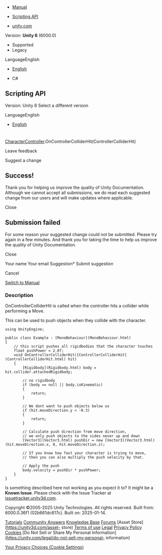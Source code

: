 [ ]()

  * [Manual](../Manual/index.html)
  * [Scripting API](../ScriptReference/index.html)

  * [unity.com](https://unity.com/)

Version: **Unity 6** (6000.0)

  * Supported
  * Legacy

LanguageEnglish

  * [English]()

  * C#

[ ](https://docs.unity3d.com)

## Scripting API

Version: Unity 6 Select a different version

LanguageEnglish

  * [English]()

#
[CharacterController](CharacterController.html).OnControllerColliderHit(ControllerColliderHit)

Leave feedback

Suggest a change

## Success!

Thank you for helping us improve the quality of Unity Documentation. Although
we cannot accept all submissions, we do read each suggested change from our
users and will make updates where applicable.

Close

## Submission failed

For some reason your suggested change could not be submitted. Please <a>try
again</a> in a few minutes. And thank you for taking the time to help us
improve the quality of Unity Documentation.

Close

Your name Your email Suggestion* Submit suggestion

Cancel

[Switch to Manual](../Manual/class-CharacterController.html "Go to
CharacterController Component in the Manual")

### Description

OnControllerColliderHit is called when the controller hits a collider while
performing a Move.

This can be used to push objects when they collide with the character.

    
    
    using UnityEngine;  
      
    public class Example : [MonoBehaviour](MonoBehaviour.html)
    {
        // this script pushes all rigidbodies that the character touches
        float pushPower = 2.0f;
        void OnControllerColliderHit([ControllerColliderHit](ControllerColliderHit.html) hit)
        {
            [Rigidbody](Rigidbody.html) body = hit.collider.attachedRigidbody;  
      
            // no rigidbody
            if (body == null || body.isKinematic)
            {
                return;
            }  
      
            // We dont want to push objects below us
            if (hit.moveDirection.y < -0.3)
            {
                return;
            }  
      
            // Calculate push direction from move direction,
            // we only push objects to the sides never up and down
            [Vector3](Vector3.html) pushDir = new [Vector3](Vector3.html)(hit.moveDirection.x, 0, hit.moveDirection.z);  
      
            // If you know how fast your character is trying to move,
            // then you can also multiply the push velocity by that.  
      
            // Apply the push
            body.velocity = pushDir * pushPower;
        }
    }
    

Is something described here not working as you expect it to? It might be a
**Known Issue**. Please check with the Issue Tracker at
[issuetracker.unity3d.com](https://issuetracker.unity3d.com).

Copyright ©2005-2025 Unity Technologies. All rights reserved. Built from:
6000.0.36f1 (02b661dc617c). Built on: 2025-01-14.

[Tutorials](https://unity3d.com/learn) [Community
Answers](https://answers.unity3d.com) [Knowledge
Base](https://support.unity3d.com/hc/en-us)
[Forums](https://forum.unity3d.com) [Asset Store](https://unity3d.com/asset-
store) [Terms of use](https://docs.unity3d.com/Manual/TermsOfUse.html)
[Legal](https://unity.com/legal) [Privacy
Policy](https://unity.com/legal/privacy-policy)
[Cookies](https://unity.com/legal/cookie-policy) [Do Not Sell or Share My
Personal Information](https://unity.com/legal/do-not-sell-my-personal-
information)

[Your Privacy Choices (Cookie Settings)](javascript:void\(0\);)

